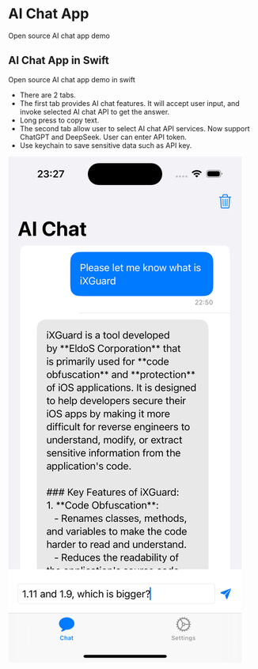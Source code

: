 # AI Chat App

Open source AI chat app demo

## AI Chat App in Swift

Open source AI chat app demo in swift

* There are 2 tabs. 
* The first tab provides AI chat features. It will accept user input, and invoke selected AI chat API to get the answer.
* Long press to copy text.
* The second tab allow user to select AI chat API services. Now support ChatGPT and DeepSeek. User can enter API token.
* Use keychain to save sensitive data such as API key.

![AI Chat App in Swift](/doc/AIAppSwift.png "AI Chat App in Swift")
